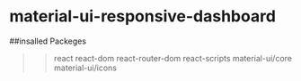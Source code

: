 # material-ui-responsive-dashboard

##insalled Packeges

> > react
> > react-dom
> > react-router-dom
> > react-scripts
> > material-ui/core
> > material-ui/icons
